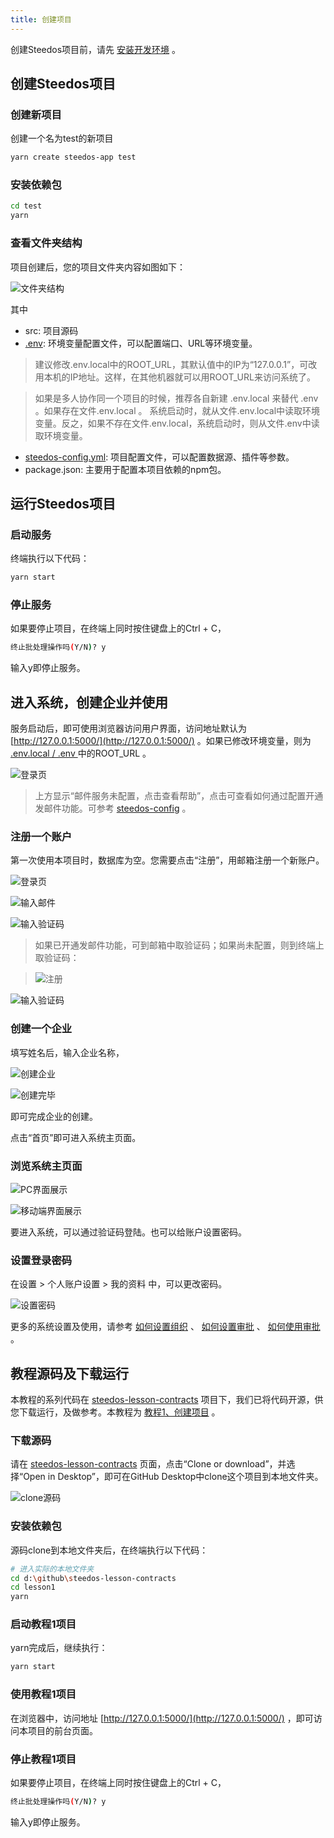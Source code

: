 ```yaml
---
title: 创建项目
---
```


创建Steedos项目前，请先 [安装开发环境](/developer/deploy/) 。

## 创建Steedos项目

### 创建新项目

创建一个名为test的新项目

```bash
yarn create steedos-app test
```

### 安装依赖包

```bash
cd test
yarn
```

### 查看文件夹结构

项目创建后，您的项目文件夹内容如图如下：

![文件夹结构](/assets/文件夹结构1.png)

其中

- src: 项目源码
- [.env](env): 环境变量配置文件，可以配置端口、URL等环境变量。

> 建议修改.env.local中的ROOT_URL，其默认值中的IP为“127.0.0.1”，可改用本机的IP地址。这样，在其他机器就可以用ROOT_URL来访问系统了。

> 如果是多人协作同一个项目的时候，推荐各自新建 .env.local 来替代 .env 。如果存在文件.env.local 。 系统启动时，就从文件.env.local中读取环境变量。反之，如果不存在文件.env.local，系统启动时，则从文件.env中读取环境变量。

- [steedos-config.yml](steedos_config): 项目配置文件，可以配置数据源、插件等参数。
- package.json: 主要用于配置本项目依赖的npm包。

## 运行Steedos项目

### 启动服务

终端执行以下代码：
```bash
yarn start
```

### 停止服务

如果要停止项目，在终端上同时按住键盘上的Ctrl + C，
```bash
终止批处理操作吗(Y/N)? y
```
输入y即停止服务。

## 进入系统，创建企业并使用

服务启动后，即可使用浏览器访问用户界面，访问地址默认为 [http://127.0.0.1:5000/](http://127.0.0.1:5000/) 。如果已修改环境变量，则为 [.env.local / .env ](env)中的ROOT_URL 。 

![登录页](/assets/login_noemail.png)

> 上方显示“邮件服务未配置，点击查看帮助”，点击可查看如何通过配置开通发邮件功能。可参考 [steedos-config](steedos_config#邮件配置) 。

### 注册一个账户

第一次使用本项目时，数据库为空。您需要点击“注册”，用邮箱注册一个新账户。

![登录页](/assets/login_register.png)

![输入邮件](/assets/register_email.png)

![输入验证码](/assets/register_verify.png)

> 如果已开通发邮件功能，可到邮箱中取验证码；如果尚未配置，则到终端上取验证码：

> ![注册](/assets/register_code.png)

![输入验证码](/assets/register_name.png)

### 创建一个企业

填写姓名后，输入企业名称，

![创建企业](/assets/register_space.png)

![创建完毕](/assets/register_ok.png)

即可完成企业的创建。

点击“首页”即可进入系统主页面。

### 浏览系统主页面

![PC界面展示](/assets/mainpage.png)

![移动端界面展示](/assets/guide_2.png)

要进入系统，可以通过验证码登陆。也可以给账户设置密码。

### 设置登录密码

在设置 > 个人账户设置 > 我的资料 中，可以更改密码。

![设置密码](/assets/userset_password.png)

更多的系统设置及使用，请参考 [如何设置组织](/help/organization) 、 [如何设置审批](/help/workflow/admin_form) 、 [如何使用审批](/help/workflow/instance_add) 。

## 教程源码及下载运行

本教程的系列代码在 [steedos-lesson-contracts](https://github.com/steedos/steedos-lesson-contracts) 项目下，我们已将代码开源，供您下载运行，及做参考。本教程为 [教程1、创建项目](https://github.com/steedos/steedos-lesson-contracts/tree/master/lesson1) 。

### 下载源码

请在 [steedos-lesson-contracts](https://github.com/steedos/steedos-lesson-contracts) 页面，点击“Clone or download”，并选择“Open in Desktop”，即可在GitHub Desktop中clone这个项目到本地文件夹。

![clone源码](/assets/clone.png)

### 安装依赖包
源码clone到本地文件夹后，在终端执行以下代码：
```bash
# 进入实际的本地文件夹
cd d:\github\steedos-lesson-contracts
cd lesson1
yarn
```

### 启动教程1项目
yarn完成后，继续执行：
```bash
yarn start
```

### 使用教程1项目

在浏览器中，访问地址 [http://127.0.0.1:5000/](http://127.0.0.1:5000/) ，即可访问本项目的前台页面。

### 停止教程1项目
如果要停止项目，在终端上同时按住键盘上的Ctrl + C，
```bash
终止批处理操作吗(Y/N)? y
```
输入y即停止服务。